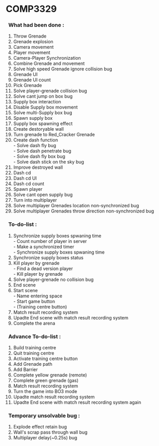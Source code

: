 # COMP3329
### &nbsp;&nbsp;What had been done :
1. Throw Grenade 
2. Grenade explosion
3. Camera movement
4. Player movement
5. Camera-Player Synchronization
6. Combine Grenade and movement
7. Solve high speed Grenade ignore collision bug
8. Grenade UI
9. Grenade UI count
10. Pick Grenade
11. Solve player-grenade collision bug
12. Solve cant jump on box bug
13. Supply box interaction
14. Disable Supply box movement
15. Solve multi-Supply box bug
16. Spawn supply box
17. Supply box spawning effect
18. Create destoryable wall
19. Turn grenade to Red_Cracker Grenade
20. Create dash function
<br/> - Solve dash fly bug
<br/> - Solve dash penetrate bug
<br/> - Solve dash fly box bug
<br/> - Solve dash stick on the sky bug
21. Improve destroyed wall
22. Dash cd
23. Dash cd UI
24. Dash cd count
25. Spawn player
26. Solve cant open supply bug
27. Turn into multiplayer
28. Solve multiplayer Grenades location non-synchronized bug 
28. Solve multiplayer Grenades throw direction non-synchronized bug 
### &nbsp;&nbsp;To-do-list :
1. Synchronize supply boxes spwaning time 
<br/> - Count number of player in server
<br/> - Make a synchronized timer
<br/> - Synchronize supply boxes spwaning time 
2. Synchronize supply boxes status
3. Kill player by grenade
<br /> - Find a dead version player
<br /> - Kill player by grenade
4. Solve player-grenade no collision bug
5. End scene
6. Start scene 
<br /> - Name entering space
<br /> - Start game button
<br /> - (Training centre button)
7. Match result recording system 
8. Upadte End scene with match result recording system 
9. Complete the arena
### &nbsp;&nbsp;Advance To-do-list :
1. Build training centre
2. Quit training centre
3. Activate training centre button 
4. Add Grenade path 
5. Add Barrier
6. Complete yellow grenade (remote)
7. Complete green grenade (gas)
8. Match result recording system 
9. Turn the game into BO3 mode
10. Upadte match result recording system
11. Upadte End scene with match result recording system again 
### &nbsp;&nbsp;Temporary unsolvable bug :
1. Explode effect retain bug
2. Wall's scrap pass through wall bug 
3. Multiplayer delay(~0.25s) bug

